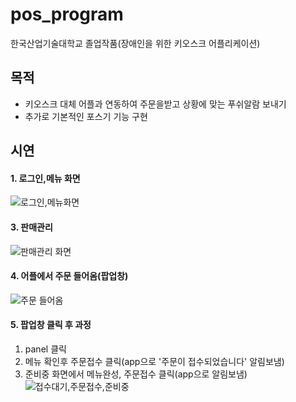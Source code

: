 # pos_program
한국산업기술대학교 졸업작품(장애인을 위한 키오스크 어플리케이션)  


## 목적
- 키오스크 대체 어플과 연동하여 주문을받고 상황에 맞는 푸쉬알람 보내기  
- 추가로 기본적인 포스기 기능 구현  

## 시연  
#### 1. 로그인,메뉴 화면 
  ![로그인,메뉴화면](https://user-images.githubusercontent.com/49936855/78554073-6b824f00-7845-11ea-938b-49f4c89dfa66.jpg)



#### 3. 판매관리  

![판매관리 화면](https://user-images.githubusercontent.com/49936855/78552247-1c86ea80-7842-11ea-969a-f74c67d7fc1c.PNG)

#### 4. 어플에서 주문 들어옴(팝업창)

![주문 들어옴](https://user-images.githubusercontent.com/49936855/78552358-548e2d80-7842-11ea-9f8d-8dd93a05cf7a.PNG)

#### 5. 팝업창 클릭 후 과정
1. panel 클릭  
2. 메뉴 확인후 주문접수 클릭(app으로 '주문이 접수되었습니다' 알림보냄)
3. 준비중 화면에서 메뉴완성, 주문접수 클릭(app으로 알림보냄)
![접수대기,주문접수,준비중](https://user-images.githubusercontent.com/49936855/78555118-50184380-7847-11ea-8219-96f2d3a9d7e9.jpg)
